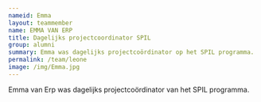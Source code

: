 ```yaml
---
nameid: Emma
layout: teammember
name: EMMA VAN ERP
title: Dagelijks projectcoordinator SPIL
group: alumni
summary: Emma was dagelijks projectcoördinator op het SPIL programma.
permalink: /team/leone
image: /img/Emma.jpg
---
```


Emma van Erp was dagelijks projectcoördinator van het SPIL programma.

<br>


